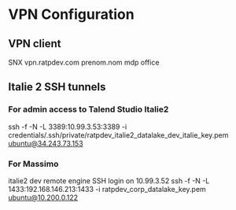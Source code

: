 # VPN Configuration

## VPN client

SNX
vpn.ratpdev.com
prenom.nom
mdp office

## Italie 2 SSH tunnels

### For admin access to Talend Studio Italie2

ssh -f -N -L 3389:10.99.3.53:3389 -i credentials/.ssh/private/ratpdev_italie2_datalake_dev_italie_key.pem ubuntu@34.243.73.153

### For Massimo

italie2 dev remote engine
SSH login on 10.99.3.52
ssh -f -N -L 1433:192.168.146.213:1433 -i ratpdev_corp_datalake_key.pem ubuntu@10.200.0.122
